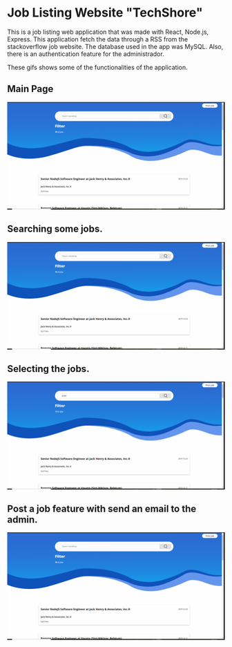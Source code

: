 # Job Listing Website "TechShore"

This is a job listing web application that was made with React, Node.js, Express. This application fetch the data through a RSS from the stackoverflow job website. The database used in the app was MySQL. Also, there is an authentication feature for the administrador.

These gifs shows some of the functionalities of the application.

## Main Page

![alt text](/images-presentation/techshore_1.gif)

## Searching some jobs.

![alt text](/images-presentation/techshore_2.gif)

## Selecting the jobs.

![alt text](/images-presentation/techshore_3.gif)

## Post a job feature with send an email to the admin.

![alt text](/images-presentation/techshore_4.gif)
